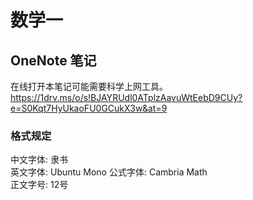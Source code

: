 # 数学一


## OneNote 笔记  
在线打开本笔记可能需要科学上网工具。  
https://1drv.ms/o/s!BJAYRUdl0ATplzAavuWtEebD9CUy?e=S0Kqt7HyUkaoFU0GCukX3w&at=9  

### 格式规定
中文字体: 隶书  
英文字体: Ubuntu Mono
公式字体: Cambria Math  
正文字号: 12号  
